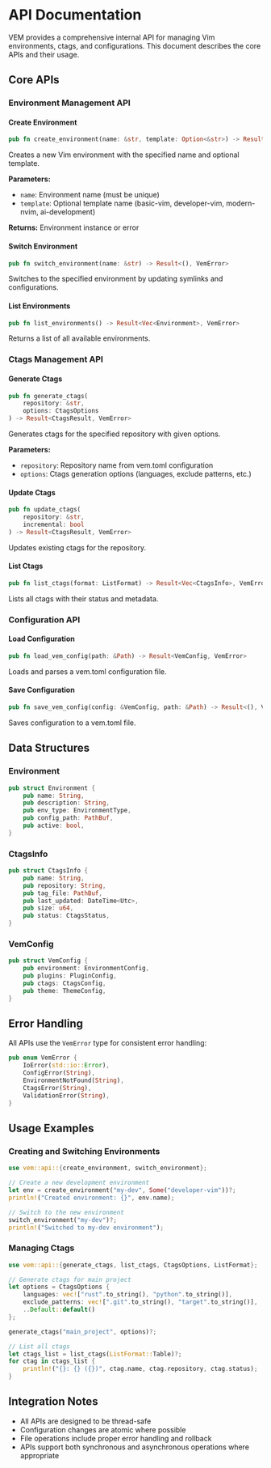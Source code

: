 # API Documentation

VEM provides a comprehensive internal API for managing Vim environments, ctags, and configurations. This document describes the core APIs and their usage.

## Core APIs

### Environment Management API

#### Create Environment
```rust
pub fn create_environment(name: &str, template: Option<&str>) -> Result<Environment, VemError>
```

Creates a new Vim environment with the specified name and optional template.

**Parameters:**
- `name`: Environment name (must be unique)
- `template`: Optional template name (basic-vim, developer-vim, modern-nvim, ai-development)

**Returns:** Environment instance or error

#### Switch Environment  
```rust
pub fn switch_environment(name: &str) -> Result<(), VemError>
```

Switches to the specified environment by updating symlinks and configurations.

#### List Environments
```rust
pub fn list_environments() -> Result<Vec<Environment>, VemError>
```

Returns a list of all available environments.

### Ctags Management API

#### Generate Ctags
```rust
pub fn generate_ctags(
    repository: &str, 
    options: CtagsOptions
) -> Result<CtagsResult, VemError>
```

Generates ctags for the specified repository with given options.

**Parameters:**
- `repository`: Repository name from vem.toml configuration
- `options`: Ctags generation options (languages, exclude patterns, etc.)

#### Update Ctags
```rust
pub fn update_ctags(
    repository: &str,
    incremental: bool
) -> Result<CtagsResult, VemError>
```

Updates existing ctags for the repository.

#### List Ctags
```rust
pub fn list_ctags(format: ListFormat) -> Result<Vec<CtagsInfo>, VemError>
```

Lists all ctags with their status and metadata.

### Configuration API

#### Load Configuration
```rust
pub fn load_vem_config(path: &Path) -> Result<VemConfig, VemError>
```

Loads and parses a vem.toml configuration file.

#### Save Configuration
```rust
pub fn save_vem_config(config: &VemConfig, path: &Path) -> Result<(), VemError>
```

Saves configuration to a vem.toml file.

## Data Structures

### Environment
```rust
pub struct Environment {
    pub name: String,
    pub description: String,
    pub env_type: EnvironmentType,
    pub config_path: PathBuf,
    pub active: bool,
}
```

### CtagsInfo
```rust
pub struct CtagsInfo {
    pub name: String,
    pub repository: String,
    pub tag_file: PathBuf,
    pub last_updated: DateTime<Utc>,
    pub size: u64,
    pub status: CtagsStatus,
}
```

### VemConfig
```rust
pub struct VemConfig {
    pub environment: EnvironmentConfig,
    pub plugins: PluginConfig,
    pub ctags: CtagsConfig,
    pub theme: ThemeConfig,
}
```

## Error Handling

All APIs use the `VemError` type for consistent error handling:

```rust
pub enum VemError {
    IoError(std::io::Error),
    ConfigError(String),
    EnvironmentNotFound(String),
    CtagsError(String),
    ValidationError(String),
}
```

## Usage Examples

### Creating and Switching Environments

```rust
use vem::api::{create_environment, switch_environment};

// Create a new development environment
let env = create_environment("my-dev", Some("developer-vim"))?;
println!("Created environment: {}", env.name);

// Switch to the new environment
switch_environment("my-dev")?;
println!("Switched to my-dev environment");
```

### Managing Ctags

```rust
use vem::api::{generate_ctags, list_ctags, CtagsOptions, ListFormat};

// Generate ctags for main project
let options = CtagsOptions {
    languages: vec!["rust".to_string(), "python".to_string()],
    exclude_patterns: vec![".git".to_string(), "target".to_string()],
    ..Default::default()
};

generate_ctags("main_project", options)?;

// List all ctags
let ctags_list = list_ctags(ListFormat::Table)?;
for ctag in ctags_list {
    println!("{}: {} ({})", ctag.name, ctag.repository, ctag.status);
}
```

## Integration Notes

- All APIs are designed to be thread-safe
- Configuration changes are atomic where possible
- File operations include proper error handling and rollback
- APIs support both synchronous and asynchronous operations where appropriate

